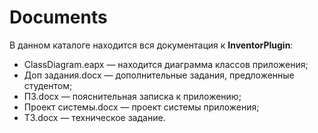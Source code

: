 # Documents
В данном каталоге находится вся документация к **InventorPlugin**:
- ClassDiagram.eapx — находится диаграмма классов приложения;
- Доп задания.docx — дополнительные задания, предложенные студентом;
- ПЗ.docx — пояснительная записка к приложению;
- Проект системы.docx — проект системы приложения;
- ТЗ.docx — техническое задание.
